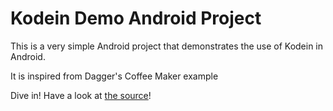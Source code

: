 Kodein Demo Android Project
===========================

This is a very simple Android project that demonstrates the use of Kodein in Android.

It is inspired from Dagger's Coffee Maker example

Dive in! Have a look at [the source](https://github.com/SalomonBrys/Kodein/tree/master/AndroidDemo/demo/src/main/kotlin/kodein/demo)!
